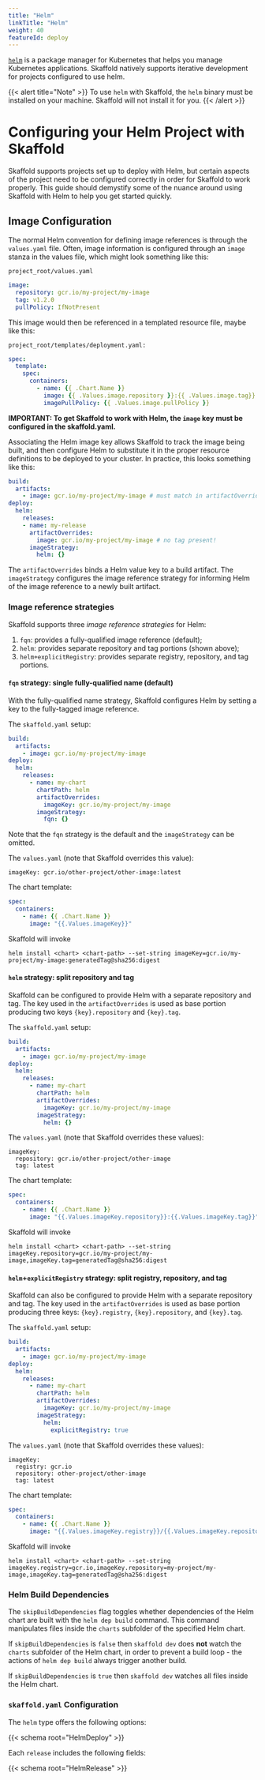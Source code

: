 ```yaml
---
title: "Helm"
linkTitle: "Helm"
weight: 40
featureId: deploy
---
```


[`helm`](https://helm.sh/) is a package manager for Kubernetes that helps you
manage Kubernetes applications. Skaffold natively supports iterative development
for projects configured to use helm.

{{< alert title="Note" >}}
To use `helm` with Skaffold, the `helm` binary must be installed on your machine. Skaffold will not install it for you.
{{< /alert >}}


# Configuring your Helm Project with Skaffold

Skaffold supports projects set up to deploy with Helm, but certain aspects of the project need to be configured correctly in order for Skaffold to work properly. This guide should demystify some of the nuance around using Skaffold with Helm to help you get started quickly.

## Image Configuration
The normal Helm convention for defining image references is through the `values.yaml` file. Often, image information is configured through an `image` stanza in the values file, which might look something like this:

```project_root/values.yaml```
```yaml
image:
  repository: gcr.io/my-project/my-image
  tag: v1.2.0
  pullPolicy: IfNotPresent
```

This image would then be referenced in a templated resource file, maybe like this:

```project_root/templates/deployment.yaml:```
```yaml
spec:
  template:
    spec:
      containers:
        - name: {{ .Chart.Name }}
          image: {{ .Values.image.repository }}:{{ .Values.image.tag}}
          imagePullPolicy: {{ .Values.image.pullPolicy }}
```

**IMPORTANT: To get Skaffold to work with Helm, the `image` key must be configured in the skaffold.yaml.**

Associating the Helm image key allows Skaffold to track the image being built, and then configure Helm to substitute it in the proper resource definitions to be deployed to your cluster. In practice, this looks something like this:

```yaml
build:
  artifacts:
    - image: gcr.io/my-project/my-image # must match in artifactOverrides
deploy:
  helm:
    releases:
    - name: my-release
      artifactOverrides:
        image: gcr.io/my-project/my-image # no tag present!
      imageStrategy:
        helm: {}
```

The `artifactOverrides` binds a Helm value key to a build artifact.  The `imageStrategy` configures the image reference strategy for informing Helm of the image reference to a newly built artifact.

### Image reference strategies

Skaffold supports three _image reference strategies_ for Helm:

1. `fqn`: provides a fully-qualified image reference (default);
2. `helm`: provides separate repository and tag portions (shown above);
3. `helm+explicitRegistry`: provides separate registry, repository, and tag portions.

#### `fqn` strategy: single fully-qualified name (default)

With the fully-qualified name strategy, Skaffold configures Helm by setting a key to the fully-tagged image reference.

The `skaffold.yaml` setup:
```yaml
build:
  artifacts:
    - image: gcr.io/my-project/my-image
deploy:
  helm:
    releases:
      - name: my-chart
        chartPath: helm
        artifactOverrides:
          imageKey: gcr.io/my-project/my-image
        imageStrategy:
          fqn: {}
```

Note that the `fqn` strategy is the default and the `imageStrategy` can be omitted.

The `values.yaml` (note that Skaffold overrides this value):
```
imageKey: gcr.io/other-project/other-image:latest
```

The chart template:
```yaml
spec:
  containers:
    - name: {{ .Chart.Name }}
      image: "{{.Values.imageKey}}"
```

Skaffold will invoke
```
helm install <chart> <chart-path> --set-string imageKey=gcr.io/my-project/my-image:generatedTag@sha256:digest
```

#### `helm` strategy: split repository and tag

Skaffold can be configured to provide Helm with a separate repository and tag.  The key used in the `artifactOverrides` is used as base portion producing two keys `{key}.repository` and `{key}.tag`.

The `skaffold.yaml` setup:
```yaml
build:
  artifacts:
    - image: gcr.io/my-project/my-image
deploy:
  helm:
    releases:
      - name: my-chart
        chartPath: helm
        artifactOverrides:
          imageKey: gcr.io/my-project/my-image
        imageStrategy:
          helm: {}
```

The `values.yaml` (note that Skaffold overrides these values):
```
imageKey:
  repository: gcr.io/other-project/other-image
  tag: latest
```

The chart template:
```yaml
spec:
  containers:
    - name: {{ .Chart.Name }}
      image: "{{.Values.imageKey.repository}}:{{.Values.imageKey.tag}}"
```

Skaffold will invoke
```
helm install <chart> <chart-path> --set-string imageKey.repository=gcr.io/my-project/my-image,imageKey.tag=generatedTag@sha256:digest
```

#### `helm`+`explicitRegistry` strategy: split registry, repository, and tag

Skaffold can also be configured to provide Helm with a separate repository and tag.  The key used in the `artifactOverrides` is used as base portion producing three keys: `{key}.registry`, `{key}.repository`, and `{key}.tag`.

The `skaffold.yaml` setup:
```yaml
build:
  artifacts:
    - image: gcr.io/my-project/my-image
deploy:
  helm:
    releases:
      - name: my-chart
        chartPath: helm
        artifactOverrides:
          imageKey: gcr.io/my-project/my-image
        imageStrategy:
          helm:
            explicitRegistry: true
```

The `values.yaml` (note that Skaffold overrides these values):
```
imageKey:
  registry: gcr.io
  repository: other-project/other-image
  tag: latest
```

The chart template:
```yaml
spec:
  containers:
    - name: {{ .Chart.Name }}
      image: "{{.Values.imageKey.registry}}/{{.Values.imageKey.repository}}:{{.Values.imageKey.tag}}"
```

Skaffold will invoke
```
helm install <chart> <chart-path> --set-string imageKey.registry=gcr.io,imageKey.repository=my-project/my-image,imageKey.tag=generatedTag@sha256:digest
```


### Helm Build Dependencies

The `skipBuildDependencies` flag toggles whether dependencies of the Helm chart are built with the `helm dep build` command. This command manipulates files inside the `charts` subfolder of the specified Helm chart.

If `skipBuildDependencies` is `false` then `skaffold dev` does **not** watch the `charts` subfolder of the Helm chart, in order to prevent a build loop - the actions of `helm dep build` always trigger another build.

If `skipBuildDependencies` is `true` then `skaffold dev` watches all files inside the Helm chart.

### `skaffold.yaml` Configuration

The `helm` type offers the following options:

{{< schema root="HelmDeploy" >}}

Each `release` includes the following fields:

{{< schema root="HelmRelease" >}}
